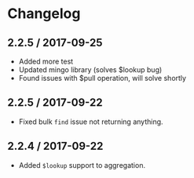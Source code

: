 Changelog
=========
## 2.2.5 / 2017-09-25
* Added more test
* Updated mingo library (solves $lookup bug)
* Found issues with $pull operation, will solve shortly
## 2.2.5 / 2017-09-22
* Fixed bulk `find` issue not returning anything.
## 2.2.4 / 2017-09-22
* Added `$lookup` support to aggregation.
